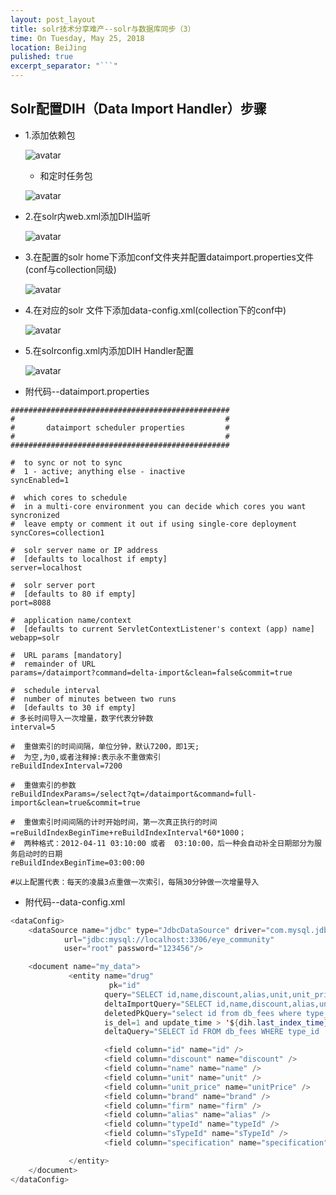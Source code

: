 ```yaml
---
layout: post_layout
title: solr技术分享难产--solr与数据库同步（3）
time: On Tuesday, May 25, 2018
location: BeiJing
pulished: true
excerpt_separator: "```"
---
```


## Solr配置DIH（Data Import Handler）步骤
* 1.添加依赖包

    ![avatar](https://kujmsliwang.github.io/assets/img/solr/dih1.png)
   * 和定时任务包

    ![avatar](https://kujmsliwang.github.io/assets/img/solr/dih2.png)
* 2.在solr内web.xml添加DIH监听

    ![avatar](https://kujmsliwang.github.io/assets/img/solr/dih3.png)
* 3.在配置的solr home下添加conf文件夹并配置dataimport.properties文件(conf与collection同级)

    ![avatar](https://kujmsliwang.github.io/assets/img/solr/dih4.png)
* 4.在对应的solr 文件下添加data-config.xml(collection下的conf中)

    ![avatar](https://kujmsliwang.github.io/assets/img/solr/dih5.png)
* 5.在solrconfig.xml内添加DIH Handler配置

    ![avatar](https://kujmsliwang.github.io/assets/img/solr/dih6.png)

* 附代码--dataimport.properties

```mysql
#################################################
#                                               #
#       dataimport scheduler properties         #
#                                               #
#################################################

#  to sync or not to sync
#  1 - active; anything else - inactive
syncEnabled=1

#  which cores to schedule
#  in a multi-core environment you can decide which cores you want syncronized
#  leave empty or comment it out if using single-core deployment
syncCores=collection1

#  solr server name or IP address
#  [defaults to localhost if empty]
server=localhost

#  solr server port
#  [defaults to 80 if empty]
port=8088

#  application name/context
#  [defaults to current ServletContextListener's context (app) name]
webapp=solr

#  URL params [mandatory]
#  remainder of URL
params=/dataimport?command=delta-import&clean=false&commit=true

#  schedule interval
#  number of minutes between two runs
#  [defaults to 30 if empty]
# 多长时间导入一次增量，数字代表分钟数
interval=5

#  重做索引的时间间隔，单位分钟，默认7200，即1天;
#  为空,为0,或者注释掉:表示永不重做索引
reBuildIndexInterval=7200

#  重做索引的参数
reBuildIndexParams=/select?qt=/dataimport&command=full-import&clean=true&commit=true

#  重做索引时间间隔的计时开始时间，第一次真正执行的时间=reBuildIndexBeginTime+reBuildIndexInterval*60*1000；
#  两种格式：2012-04-11 03:10:00 或者  03:10:00，后一种会自动补全日期部分为服务启动时的日期
reBuildIndexBeginTime=03:00:00

#以上配置代表：每天的凌晨3点重做一次索引，每隔30分钟做一次增量导入

```

* 附代码--data-config.xml

```java
<dataConfig>
    <dataSource name="jdbc" type="JdbcDataSource" driver="com.mysql.jdbc.Driver"
            url="jdbc:mysql://localhost:3306/eye_community"
            user="root" password="123456"/>

    <document name="my_data">
             <entity name="drug"
                      pk="id"
                     query="SELECT id,name,discount,alias,unit,unit_price,brand,firm,type_id typeId,s_type_id sTypeId,specification from db_fees where type_id !=2 and is_del=0"
                     deltaImportQuery="SELECT id,name,discount,alias,unit,unit_price,brand,firm,type_id typeId,s_type_id sTypeId,specification from db_fees where type_id !=2 and is_del=0 and id='${dataimporter.delta.id}'"
                     deletedPkQuery="select id from db_fees where type_id !=2 and
                     is_del=1 and update_time > '${dih.last_index_time}'"
                     deltaQuery="SELECT id FROM db_fees WHERE type_id !=2 and is_del=0 and update_time> '${dih.last_index_time}'" >

                     <field column="id" name="id" />
                     <field column="discount" name="discount" />
                     <field column="name" name="name" />
                     <field column="unit" name="unit" />
                     <field column="unit_price" name="unitPrice" />
                     <field column="brand" name="brand" />
                     <field column="firm" name="firm" />
                     <field column="alias" name="alias" />
                     <field column="typeId" name="typeId" />
                     <field column="sTypeId" name="sTypeId" />
                     <field column="specification" name="specification" />

             </entity>
    </document>
</dataConfig>
```